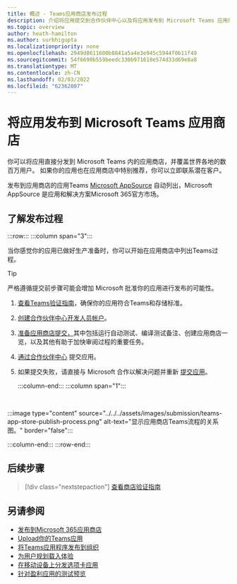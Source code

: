 ```yaml
---
title: 概述 - Teams应用商店发布过程
description: 介绍将应用提交到合作伙伴中心以及将应用发布到 Microsoft Teams 应用商店 (AppSource) 。
ms.topic: overview
author: heath-hamilton
ms.author: surbhigupta
ms.localizationpriority: none
ms.openlocfilehash: 2949d8611600b8841a5a4e3e945c5944f0b11f49
ms.sourcegitcommit: 54f6690b559beedc330b971618e574d33d69e8a8
ms.translationtype: MT
ms.contentlocale: zh-CN
ms.lasthandoff: 02/03/2022
ms.locfileid: "62362807"
---
```

# <a name="publish-your-app-to-the-microsoft-teams-store"></a>将应用发布到 Microsoft Teams 应用商店

你可以将应用直接分发到 Microsoft Teams 内的应用商店，并覆盖世界各地的数百万用户。 如果你的应用也在应用商店中特别推荐，你可以立即联系潜在客户。

发布到应用商店的应用Teams [Microsoft AppSource](https://appsource.microsoft.com) 自动列出，Microsoft AppSource 是应用和解决方案Microsoft 365官方市场。

## <a name="understand-the-publishing-process"></a>了解发布过程

:::row:::
   :::column span="3":::

当你感觉你的应用已做好生产准备时，你可以开始在应用商店中列出Teams过程。

> [!TIP]
> 严格遵循提交前步骤可能会增加 Microsoft 批准你的应用进行发布的可能性。

1. [查看Teams验证指南](~/concepts/deploy-and-publish/appsource/prepare/teams-store-validation-guidelines.md)，确保你的应用符合Teams和存储标准。
1. [创建合作伙伴中心开发人员帐户](~/concepts/deploy-and-publish/appsource/prepare/create-partner-center-dev-account.md)。
1. [准备应用商店提交，](~/concepts/deploy-and-publish/appsource/prepare/submission-checklist.md)其中包括运行自动测试、编译测试备注、创建应用商店一览，以及其他有助于加快审阅过程的重要任务。
1. [通过合作伙伴中心](/office/dev/store/add-in-submission-guide) 提交应用。
1. 如果提交失败，请直接与 Microsoft 合作以解决问题并重新 [提交应用](~/concepts/deploy-and-publish/appsource/resolve-submission-issues.md)。

   :::column-end:::
   :::column span="1":::

<br>

:::image type="content" source="../../../assets/images/submission/teams-app-store-publish-process.png" alt-text="显示应用商店Teams流程的关系图。" border="false":::

   :::column-end:::
:::row-end:::

## <a name="next-step"></a>后续步骤

> [!div class="nextstepaction"]
> [查看商店验证指南](~/concepts/deploy-and-publish/appsource/prepare/teams-store-validation-guidelines.md)

## <a name="see-also"></a>另请参阅

* [发布到Microsoft 365应用商店](/office/dev/store/)
* [Upload你的Teams应用](~/concepts/deploy-and-publish/apps-upload.md)
* [将Teams应用程序发布到组织](/MicrosoftTeams/tenant-apps-catalog-teams?toc=/microsoftteams/platform/toc.json&bc=/MicrosoftTeams/breadcrumb/toc.json)
* [为用户规划载入体验](../../design/understand-use-cases.md#plan-the-onboarding-experience)
* [在移动设备上分发选项卡应用](../../../tabs/design/tabs-mobile.md#distribution)
* [针对盈利应用的测试预览](prepare/Test-preview-for-monetized-apps.md)
